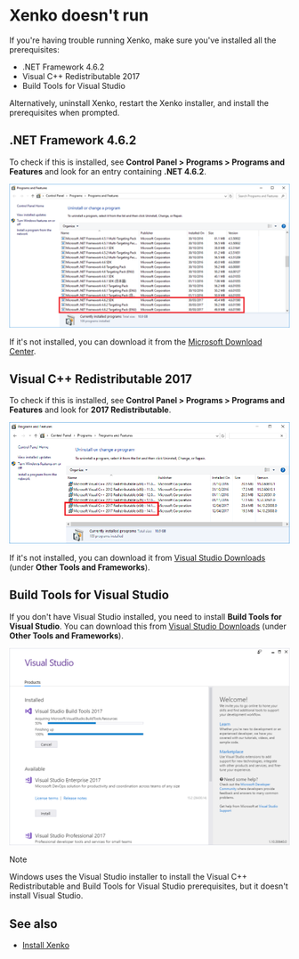 # Xenko doesn't run

If you're having trouble running Xenko, make sure you've installed all the prerequisites:

* .NET Framework 4.6.2
* Visual C++ Redistributable 2017
* Build Tools for Visual Studio

Alternatively, uninstall Xenko, restart the Xenko installer, and install the prerequisites when prompted.

## .NET Framework 4.6.2

To check if this is installed, see **Control Panel > Programs > Programs and Features** and look for an entry containing **.NET 4.6.2**.

![Programs and features](media/programs-and-features.png)

If it's not installed, you can download it from the [Microsoft Download Center](https://www.microsoft.com/en-us/download/details.aspx?id=53345).

## Visual C++ Redistributable 2017

To check if this is installed, see **Control Panel > Programs > Programs and Features** and look for **2017 Redistributable**.

![Programs and features](media/programs-and-features-redistributable.png)

If it's not installed, you can download it from [Visual Studio Downloads](https://www.visualstudio.com/downloads/) (under **Other Tools and Frameworks**).

## Build Tools for Visual Studio

If you don't have Visual Studio installed, you need to install **Build Tools for Visual Studio**. You can download this from [Visual Studio Downloads](https://www.visualstudio.com/downloads/) (under **Other Tools and Frameworks**).

![Installing VS build tools](../get-started/media/installing-vs-build-tools.png)

>[!Note]
> Windows uses the Visual Studio installer to install the Visual C++ Redistributable and Build Tools for Visual Studio prerequisites, but it doesn't install Visual Studio.

## See also

* [Install Xenko](../get-started/install-xenko.md)